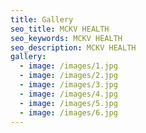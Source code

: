 ```yaml
---
title: Gallery
seo_title: MCKV HEALTH
seo_keywords: MCKV HEALTH
seo_description: MCKV HEALTH
gallery:
  - image: /images/1.jpg
  - image: /images/2.jpg
  - image: /images/3.jpg
  - image: /images/4.jpg
  - image: /images/5.jpg
  - image: /images/6.jpg
---
```

